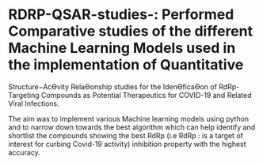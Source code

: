# RDRP-QSAR-studies-: Performed Comparative studies of the different Machine Learning Models used in the implementation of Quantitative
Structure−AcƟvity RelaƟonship studies for the IdenƟficaƟon of RdRp-Targeting Compounds as Potential Therapeutics for COVID-19
and Related Viral Infections. 

The aim was to implement various Machine learning models using python and to narrow down towards the best algorithm which can help
identify and shortlist the compounds showing the best RdRp (i.e RdRp : is a target of interest for curbing Covid-19 activity) inhibition
property with the highest accuracy. 

